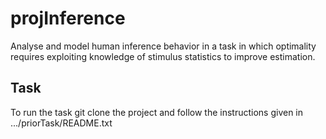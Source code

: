 # projInference

Analyse and model human inference behavior in a task in which optimality requires exploiting knowledge of stimulus statistics to improve estimation.

Task
----
To run the task git clone the project and follow the instructions given in .../priorTask/README.txt




